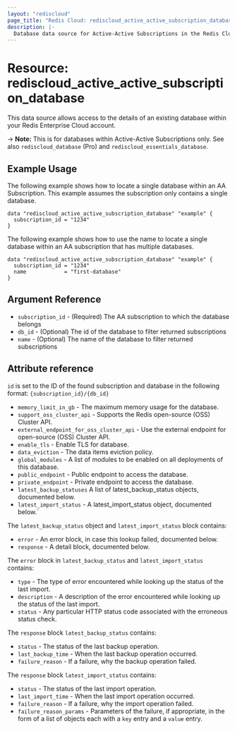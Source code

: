```yaml
---
layout: "rediscloud"
page_title: "Redis Cloud: rediscloud_active_active_subscription_database"
description: |-
  Database data source for Active-Active Subscriptions in the Redis Cloud Terraform provider.
---
```


# Resource: rediscloud_active_active_subscription_database

This data source allows access to the details of an existing database within your Redis Enterprise Cloud account.

-> **Note:** This is for databases within Active-Active Subscriptions only. See also `rediscloud_database` (Pro) and `rediscloud_essentials_database`.

## Example Usage

The following example shows how to locate a single database within an AA Subscription. This example assumes the subscription
only contains a single database.

```hcl-terraform
data "rediscloud_active_active_subscription_database" "example" {
  subscription_id = "1234"
}
```

The following example shows how to use the name to locate a single database within an AA subscription that has multiple
databases.

```hcl-terraform
data "rediscloud_active_active_subscription_database" "example" {
  subscription_id = "1234"
  name            = "first-database"
}
```

## Argument Reference

* `subscription_id` - (Required) The AA subscription to which the database belongs
* `db_id` - (Optional) The id of the database to filter returned subscriptions
* `name` - (Optional) The name of the database to filter returned subscriptions

## Attribute reference

`id` is set to the ID of the found subscription and database in the following format: `{subscription_id}/{db_id}`

* `memory_limit_in_gb` - The maximum memory usage for the database.
* `support_oss_cluster_api` - Supports the Redis open-source (OSS) Cluster API.
* `external_endpoint_for_oss_cluster_api` - Use the external endpoint for open-source (OSS) Cluster API.
* `enable_tls` - Enable TLS for database.
* `data_eviction` - The data items eviction policy.
* `global_modules` - A list of modules to be enabled on all deployments of this database.
* `public_endpoint` - Public endpoint to access the database.
* `private_endpoint` - Private endpoint to access the database.
* `latest_backup_statuses` A list of latest_backup_status objects, documented below.
* `latest_import_status` - A latest_import_status object, documented below.`

The `latest_backup_status` object and `latest_import_status` block contains:

* `error` - An error block, in case this lookup failed, documented below.
* `response` - A detail block, documented below.

The `error` block in `latest_backup_status` and `latest_import_status` contains:

* `type` - The type of error encountered while looking up the status of the last import.
* `description` - A description of the error encountered while looking up the status of the last import.
* `status` - Any particular HTTP status code associated with the erroneous status check.

The `response` block `latest_backup_status` contains:

* `status` - The status of the last backup operation.
* `last_backup_time` - When the last backup operation occurred.
* `failure_reason` - If a failure, why the backup operation failed.

The `response` block `latest_import_status` contains:

* `status` - The status of the last import operation.
* `last_import_time` - When the last import operation occurred.
* `failure_reason` - If a failure, why the import operation failed.
* `failure_reason_params` - Parameters of the failure, if appropriate, in the form of a list of objects each with a `key` entry and a `value` entry.
